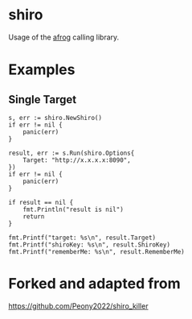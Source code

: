 # shiro
Usage of the [afrog](https://github.com/zan8in/afrog) calling library.

# Examples

## Single Target

```
s, err := shiro.NewShiro()
if err != nil {
    panic(err)
}

result, err := s.Run(shiro.Options{
    Target: "http://x.x.x.x:8090",
})
if err != nil {
    panic(err)
}

if result == nil {
    fmt.Println("result is nil")
    return
}

fmt.Printf("target: %s\n", result.Target)
fmt.Printf("shiroKey: %s\n", result.ShiroKey)
fmt.Printf("rememberMe: %s\n", result.RememberMe)
```


# Forked and adapted from
https://github.com/Peony2022/shiro_killer
